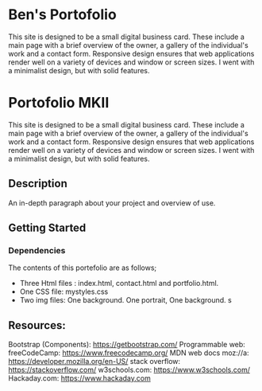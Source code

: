 # Ben's Portofolio

This site is designed to be a small digital business card. These include a main page with a brief overview of the owner, a gallery of the individual's work and a contact form.
Responsive design ensures that web applications render well on a variety of devices and window or screen sizes. I went with a minimalist design, but with solid features.



# Portofolio MKII

This site is designed to be a small digital business card. These include a main page with a brief overview of the owner, a gallery of the individual's work and a contact form.
Responsive design ensures that web applications render well on a variety of devices and window or screen sizes. I went with a minimalist design, but with solid features.

## Description

An in-depth paragraph about your project and overview of use.

## Getting Started

### Dependencies

The contents of this portefolio are as follows;

- Three Html files : index.html, contact.html and portfolio.html.
- One CSS file: mystyles.css
- Two img files: One background. One portrait, One background.
s

## Resources:

Bootstrap (Components):  https://getbootstrap.com/
Programmable web: 
freeCodeCamp: https://www.freecodecamp.org/
MDN web docs moz://a: https://developer.mozilla.org/en-US/
stack overflow: https://stackoverflow.com/
w3schools.com: https://www.w3schools.com/
Hackaday.com: https://www.hackaday.com

